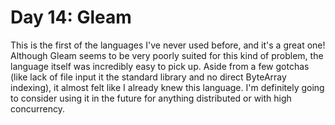 # Day 14: Gleam

This is the first of the languages I've never used before, and it's a great one! Although Gleam seems to be very poorly suited for this kind of problem, the language itself was incredibly easy to pick up. Aside from a few gotchas (like lack of file input it the standard library and no direct ByteArray indexing), it almost felt like I already knew this language. I'm definitely going to consider using it in the future for anything distributed or with high concurrency.
